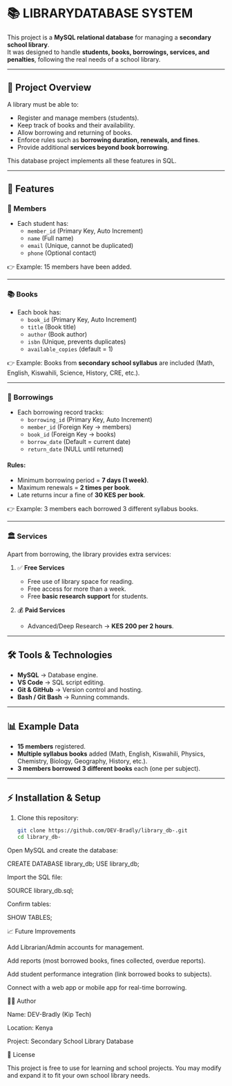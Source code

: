 # 📚 LIBRARYDATABASE SYSTEM 

This project is a **MySQL relational database** for managing a **secondary school library**.  
It was designed to handle **students, books, borrowings, services, and penalties**, following the real needs of a school library.

---

## 📌 Project Overview

A library must be able to:  
- Register and manage members (students).  
- Keep track of books and their availability.  
- Allow borrowing and returning of books.  
- Enforce rules such as **borrowing duration, renewals, and fines**.  
- Provide additional **services beyond book borrowing**.  

This database project implements all these features in SQL.

---

## 🚀 Features

### 👥 Members
- Each student has:
  - `member_id` (Primary Key, Auto Increment)  
  - `name` (Full name)  
  - `email` (Unique, cannot be duplicated)  
  - `phone` (Optional contact)  

👉 Example: 15 members have been added.

---

### 📚 Books
- Each book has:
  - `book_id` (Primary Key, Auto Increment)  
  - `title` (Book title)  
  - `author` (Book author)  
  - `isbn` (Unique, prevents duplicates)  
  - `available_copies` (default = 1)  

👉 Example: Books from **secondary school syllabus** are included (Math, English, Kiswahili, Science, History, CRE, etc.).

---

### 🔄 Borrowings
- Each borrowing record tracks:
  - `borrowing_id` (Primary Key, Auto Increment)  
  - `member_id` (Foreign Key → members)  
  - `book_id` (Foreign Key → books)  
  - `borrow_date` (Default = current date)  
  - `return_date` (NULL until returned)  

#### Rules:
- Minimum borrowing period = **7 days (1 week)**.  
- Maximum renewals = **2 times per book**.  
- Late returns incur a fine of **30 KES per book**.  

👉 Example: 3 members each borrowed 3 different syllabus books.

---

### 🏛️ Services
Apart from borrowing, the library provides extra services:  

1. ✅ **Free Services**
   - Free use of library space for reading.  
   - Free access for more than a week.  
   - Free **basic research support** for students.  

2. 💰 **Paid Services**
   - Advanced/Deep Research → **KES 200 per 2 hours**.  

---

## 🛠️ Tools & Technologies

- **MySQL** → Database engine.  
- **VS Code** → SQL script editing.  
- **Git & GitHub** → Version control and hosting.  
- **Bash / Git Bash** → Running commands.  

---

## 📊 Example Data

- **15 members** registered.  
- **Multiple syllabus books** added (Math, English, Kiswahili, Physics, Chemistry, Biology, Geography, History, etc.).  
- **3 members borrowed 3 different books** each (one per subject).  

---

## ⚡ Installation & Setup

1. Clone this repository:
   ```bash
   git clone https://github.com/DEV-Bradly/library_db-.git
   cd library_db-
Open MySQL and create the database:

CREATE DATABASE library_db;
USE library_db;


Import the SQL file:

SOURCE library_db.sql;


Confirm tables:

SHOW TABLES;

📈 Future Improvements

Add Librarian/Admin accounts for management.

Add reports (most borrowed books, fines collected, overdue reports).

Add student performance integration (link borrowed books to subjects).

Connect with a web app or mobile app for real-time borrowing.

👨‍💻 Author

Name: DEV-Bradly (Kip Tech)

Location: Kenya

Project: Secondary School Library Database

📜 License

This project is free to use for learning and school projects.
You may modify and expand it to fit your own school library needs.
